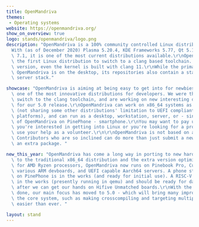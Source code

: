 ```yaml
---
title: OpenMandriva
themes:
 - Operating systems
website: https://openmandriva.org/
show_on_overview: true
logo: stands/openmandriva/logo.png
description: "OpenMandriva is a 100% community controlled Linux distribution.\r\n\
  With (as of December 2020) Plasma 5.20.4, KDE Frameworks 5.77, Qt 5.12.2 and LibreOffice\
  \ 7.1, it is one of the most current distributions available.\r\nOpenMandriva was\
  \ the first Linux distribution to switch to a clang based toolchain. In the current\
  \ version, even the kernel is built with clang 11.\r\nWhile the primary focus of\
  \ OpenMandriva is on the desktop, its repositories also contain a state of the art\
  \ server stack."

showcase: "OpenMandriva is aiming at being easy to get into for newbies, while being\
  \ one of the most innovative distributions for developers. We were the first to\
  \ switch to the clang toolchain, and are working on new interesting developer features\
  \ for our 5.0 release.\r\nOpenMandriva can work on x86_64 systems as well as aarch64\
  \ (not sharing some other distributions' limitation to UEFI compliant aarch64 server\
  \ platforms), and can run as a desktop, workstation, server, or - since the advent\
  \ of OpenMandriva on PinePhone - smartphone.\r\nYou may want to pay us a visit if\
  \ you're interested in getting into Linux or you're looking for a project that can\
  \ use your help as a volunteer.\r\n\r\nOpenMandriva is not based on any other distribution.\
  \ Contributors who are so inclined can do more than just submit a new theme or add\
  \ an extra package. "

new_this_year: "OpenMandriva has come a long way in porting to new hardware: In addition\
  \ to the traditional x86_64 distribution and the extra version optimized specifically\
  \ for AMD Ryzen processors, OpenMandriva now runs on Pinebook Pro, Cubox Pulse,\
  \ various ARM devboards, and UEFI capable Aarch64 servers. A phone stack running\
  \ on PinePhone is in the works (and ready for initial use). A RISC-V port is also\
  \ in the works (presently running in qemu) and should be ready for daily use shortly\
  \ after we can get our hands on Hifive Unmatched boards.\r\nWith the 4.2 release\
  \ done, our main focus has moved to 5.0 - which will bring many improvements to\
  \ the core system, such as making crosscompiling and targeting multiple architectures\
  \ easier than ever. "

layout: stand
---
```

